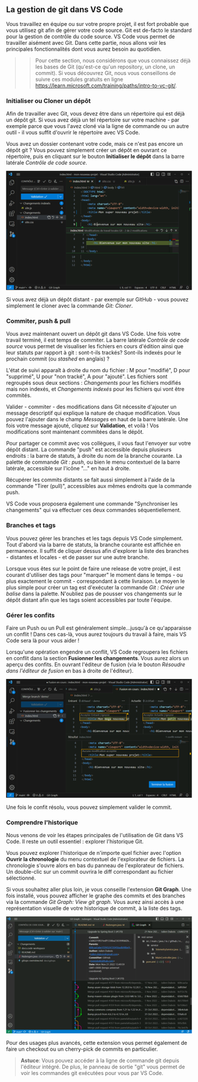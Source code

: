 ## La gestion de git dans VS Code

Vous travaillez en équipe ou sur votre propre projet, il est fort probable que vous utilisez git afin de gérer votre code source. Git est de-facto le standard pour la gestion de contrôle du code source. VS Code vous permet de travailler aisément avec Git. Dans cette partie, nous allons voir les principales fonctionnalités dont vous aurez besoin au quotidien.

>> Pour cette section, nous considérons que vous connaissez déjà les bases de Git (qu'est-ce qu'un repository, un clone, un commit). Si vous découvrez Git, nous vous conseillons de suivre ces modules gratuits en ligne https://learn.microsoft.com/training/paths/intro-to-vc-git/. 


### Initialiser ou Cloner un dépôt

Afin de travailler avec Git, vous devez être dans un répertoire qui est déjà un dépôt git. Si vous avez déjà un tel répertoire sur votre machine - par exemple parce que vous l'avez cloné via la ligne de commande ou un autre outil - il vous suffit d'ouvrir le répertoire avec VS Code. 

Vous avez un dossier contenant votre code, mais ce n'est pas encore un dépôt git ? Vous pouvez simplement créer un dépôt en ouvrant ce répertoire, puis en cliquant sur le bouton **Initialiser le dépôt** dans la barre latérale _Contrôle de code source_.

![](./images/global-git.png)

Si vous avez déjà un dépôt distant - par exemple sur GitHub - vous pouvez simplement le cloner avec la commande _Git: Cloner_.

### Commiter, push & pull

Vous avez maintenant ouvert un dépôt git dans VS Code. Une fois votre travail terminé, il est temps de commiter. La barre latérale _Contrôle de code source_ vous permet de visualiser les fichiers en cours d'édition ainsi que leur statuts par rapport à git : sont-t-ils trackés? Sont-ils indexés pour le prochain commit (ou _stashed_ en anglais) ?

L'état de suivi apparaît à droite du nom du fichier : M pour "modifié", D pour "supprimé", U pour "non tracké", A pour "ajouté". Les fichiers sont regroupés sous deux sections : *Changements* pour les fichiers modifiés mais non indexés, et *Changements indexés* pour les fichiers qui vont être commités.

Valider - commiter - des modifications dans Git nécessite d'ajouter un message descriptif qui explique la nature de chaque modification. Vous pouvez l'ajouter dans le champ _Messages_ en haut de la barre latérale. Une fois votre message ajouté, cliquez sur **Validation**, et voilà ! Vos modifications sont maintenant commitées dans le dépôt.

Pour partager ce commit avec vos collègues, il vous faut l'envoyer sur votre dépôt distant. La commande "push" est accessible depuis plusieurs endroits : la barre de statuts, à droite du nom de la branche courante. La palette de commande _Git : push_, ou bien le menu contextuel de la barre latérale, accessible sur l'icône "..." en haut à droite. 

Récupérer les commits distants se fait aussi simplement à l'aide de la commande "Tirer (pull)", accessibles aux mêmes endroits que la commande push.

VS Code vous proposera également une commande "Synchroniser les changements" qui va effectuer ces deux commandes séquentiellement.

### Branches et tags

Vous pouvez gérer les branches et les tags depuis VS Code simplement. Tout d'abord via la barre de statuts, la branche courante est affichée en permanence. Il suffit de cliquer dessus afin d'explorer la liste des branches - distantes et locales - et de passer sur une autre branche. 

Lorsque vous êtes sur le point de faire une release de votre projet, il est courant d'utiliser des tags pour "marquer" le moment dans le temps - ou plus exactement le commit - correspondant à cette livraison. Le moyen le plus simple pour créer un tag est d'exécuter la commande _Git : Créer une balise_ dans la palette. N'oubliez pas de pousser vos changements sur le dépôt distant afin que les tags soient accessibles par toute l'équipe.

### Gérer les confits

Faire un Push ou un Pull est généralement simple...jusqu'à ce qu'apparaisse un conflit ! Dans ces cas-là, vous aurez toujours du travail à faire, mais VS Code sera là pour vous aider !

Lorsqu'une opération engendre un conflit, VS Code regroupera les fichiers en conflit dans la section **Fusionner les changements**. Vous aurez alors un aperçu des confits. En ouvrant l'éditeur de fusion (via le bouton _Résoudre dans l'éditeur de fusion_ en bas à droite de l'éditeur).

![](./images/merge.png)

Une fois le confit résolu, vous pouvez simplement valider le commit.

<!-- >
### Status & gutter indicators

- Commit to push
- Line diff & commit
-->
<!-- Ajouter un tableau qui compare les icônes dans la status bar -->


### Comprendre l'historique

Nous venons de voir les étapes principales de l'utilisation de Git dans VS Code. Il reste un outil essentiel : explorer l'historique Git.

Vous pouvez explorer l'historique de n'importe quel fichier avec l'option **Ouvrir la chronologie** du menu contextuel de l'explorateur de fichiers. La chronologie s'ouvre alors en bas du panneau de l'explorateur de fichiers. Un double-clic sur un commit ouvrira le diff correspondant au fichier sélectionné.

Si vous souhaitez aller plus loin, je vous conseille l'extension **Git Graph**. Une fois installé, vous pouvez afficher le graphe des commits et des branches via la commande _Git Graph: View git graph_. Vous aurez ainsi accès à une représentation visuelle de votre historique de commit, à la liste des tags. 

![](./images/git-graph.png)

Pour des usages plus avancés, cette extension vous permet également de faire un checkout ou un cherry-pick de commits en particulier. 

> **Astuce**: Vous pouvez accéder à la ligne de commande git depuis l'éditeur intégré. De plus, le panneau de sortie "git" vous permet de voir les commandes git exécutées pour vous par VS Code.

